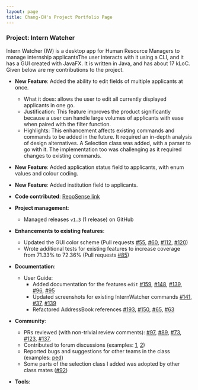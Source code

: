 ```yaml
---
layout: page
title: Chang-CH's Project Portfolio Page
---
```


### Project: Intern Watcher

Intern Watcher (IW) is a desktop app for Human Resource Managers to manage internship applicantsThe user interacts with it using a CLI, and it has a GUI created with JavaFX. It is written in Java, and has about 17 kLoC.
Given below are my contributions to the project.

* **New Feature**: Added the ability to edit fields of multiple applicants at once.
  * What it does: allows the user to edit all currently displayed applicants in one go.
  * Justification: This feature improves the product significantly because a user can handle large volumes of applicants with ease when paired with the filter function.
  * Highlights: This enhancement affects existing commands and commands to be added in the future. It required an in-depth analysis of design alternatives. A Selection class was added, with a parser to go with it.
   The implementation too was challenging as it required changes to existing commands.

* **New Feature**: Added application status field to applicants, with enum values and colour coding.

* **New Feature**: Added institution field to applicants.

* **Code contributed**: [RepoSense link](https://nus-cs2103-ay2122s1.github.io/tp-dashboard/?search=chang-ch)

* **Project management**:
  * Managed releases `v1.3` (1 release) on GitHub

* **Enhancements to existing features**:
  * Updated the GUI color scheme (Pull requests [\#55](https://github.com/AY2122S1-CS2103T-F12-2/tp/pull/55),
  [\#60](https://github.com/AY2122S1-CS2103T-F12-2/tp/pull/60), [\#112](https://github.com/AY2122S1-CS2103T-F12-2/tp/pull/112), [\#120](https://github.com/AY2122S1-CS2103T-F12-2/tp/pull/120))
  * Wrote additional tests for existing features to increase coverage from 71.33% to 72.36% (Pull requests [\#85](https://github.com/AY2122S1-CS2103T-F12-2/tp/pull/85))

* **Documentation**:
  * User Guide:
    * Added documentation for the features `edit` [\#159](https://github.com/AY2122S1-CS2103T-F12-2/tp/pull/159), [\#148](https://github.com/AY2122S1-CS2103T-F12-2/tp/pull/148), [\#139](https://github.com/AY2122S1-CS2103T-F12-2/tp/pull/139), [\#96](https://github.com/AY2122S1-CS2103T-F12-2/tp/pull/96), [\#95](https://github.com/AY2122S1-CS2103T-F12-2/tp/pull/95)
    * Updated screenshots for existing InternWatcher commands [\#141](https://github.com/AY2122S1-CS2103T-F12-2/tp/pull/141), [\#37](https://github.com/AY2122S1-CS2103T-F12-2/tp/pull/37), [\#139](https://github.com/AY2122S1-CS2103T-F12-2/tp/pull/139)
    * Refactored AddressBook references [\#193](https://github.com/AY2122S1-CS2103T-F12-2/tp/pull/193), [\#150](https://github.com/AY2122S1-CS2103T-F12-2/tp/pull/150), [\#65](https://github.com/AY2122S1-CS2103T-F12-2/tp/pull/65), [\#63](https://github.com/AY2122S1-CS2103T-F12-2/tp/pull/63)

* **Community**:
  * PRs reviewed (with non-trivial review comments):  [\#97](https://github.com/AY2122S1-CS2103T-F12-2/tp/pull/97), [\#89](https://github.com/AY2122S1-CS2103T-F12-2/tp/pull/89), [\#73](https://github.com/AY2122S1-CS2103T-F12-2/tp/pull/73), [\#123](https://github.com/AY2122S1-CS2103T-F12-2/tp/pull/123), [\#137](https://github.com/AY2122S1-CS2103T-F12-2/tp/pull/137),
  * Contributed to forum discussions (examples: [1](https://github.com/nus-cs2103-AY2122S1/forum/issues/310#issuecomment-942177518), [2](https://github.com/nus-cs2103-AY2122S1/forum/issues/141#issuecomment-912311529))
  * Reported bugs and suggestions for other teams in the class (examples: [ped](https://github.com/Chang-CH/ped/issues))
  * Some parts of the selection class I added was adopted by other class mates ([\#92](https://github.com/AY2122S1-CS2103T-F12-2/tp/pull/92))

* **Tools**:
